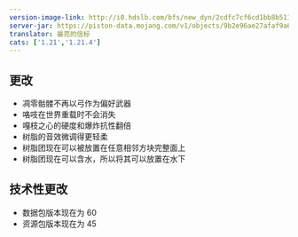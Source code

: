 ```yaml
---
version-image-link: http://i0.hdslb.com/bfs/new_dyn/2cdfc7cf6cd1bb8b511be0440a9b6b5e558830935.png
server-jar: https://piston-data.mojang.com/v1/objects/9b2e96ae27afaf9a6c682c5d92d37a99da4a8d1a/server.jar
translator: 最亮的信标
cats: ['1.21','1.21.4']
---
```

## 更改
* 凋零骷髅不再以弓作为偏好武器
* 咯吱在世界重载时不会消失
* 嘎枝之心的硬度和爆炸抗性翻倍
* 树脂的音效微调得更轻柔
* 树脂团现在可以被放置在任意相邻方块完整面上
* 树脂团现在可以含水，所以将其可以放置在水下

## 技术性更改
* 数据包版本现在为 60
* 资源包版本现在为 45
